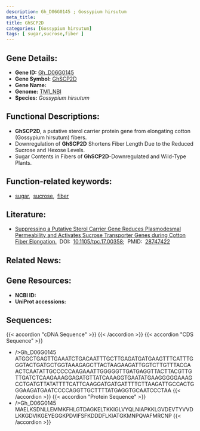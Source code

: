 ```yaml
---
description: Gh_D06G0145 ; Gossypium hirsutum
meta_title:
title: GhSCP2D
categories: [Gossypium hirsutum]
tags: [ sugar,sucrose,fiber ]
---
```


## Gene Details:
- **Gene ID:**	[Gh_D06G0145](https://yanglab.hzau.edu.cn/cott/PublicFun/total_jump.1?target=genomics/gene_index&gene_id=Gh_D06G0145)
- **Gene Symbol:** <u>GhSCP2D</u>
- **Gene Name:** 
- **Genome:** [TM1_NBI](https://yanglab.hzau.edu.cn/CottonMD/download.1)
- **Species:** *Gossypium hirsutum*

## Functional Descriptions:
   - **GhSCP2D**, a putative sterol carrier protein gene from elongating cotton (Gossypium hirsutum) fibers.
   - Downregulation of **GhSCP2D** Shortens Fiber Length Due to the Reduced Sucrose and Hexose Levels.
   - Sugar Contents in Fibers of **GhSCP2D**-Downregulated and Wild-Type Plants.

## Function-related keywords:
   - [sugar](/tags/sugar/),&nbsp;&nbsp;[sucrose](/tags/sucrose/),&nbsp;&nbsp;[fiber](/tags/fiber/)

## Literature:
   - [Suppressing a Putative Sterol Carrier Gene Reduces Plasmodesmal Permeability and Activates Sucrose Transporter Genes during Cotton Fiber Elongation.]( https://academic.oup.com/plcell/article/29/8/2027/6100427?login=true)&nbsp;&nbsp;DOI:&nbsp;&nbsp;[10.1105/tpc.17.00358](https://academic.oup.com/plcell/article/29/8/2027/6100427?login=true);&nbsp;&nbsp;PMID:&nbsp;&nbsp;[28747422](https://pubmed.ncbi.nlm.nih.gov/28747422/)

## Related News:

## Gene Resources:
- **NCBI ID:**  [](https://www.ncbi.nlm.nih.gov/gene/?term=)
- **UniProt accessions:** [](https://www.uniprot.org/uniprotkb//entry)



## Sequences:
{{< accordion "cDNA Sequence" >}}
{{< /accordion >}}
{{< accordion "CDS Sequence" >}}
- />Gh_D06G0145<br>
ATGGCTGAGTTGAAATCTGACAATTTGCTTGAGATGATGAAGTTTCATTTGGGTACTGATGCTGGTAAAGAGCTTACTAAGAAGATTGGTCTTGTTTACCAACTCAATATTGCCCCCAAGAAATTGGGGGTTGATGAGGTTACTTACGTTGTTGATCTCAAGAAAGGAGATGTTATCAAAGGTGAATATGAAGGGGGAAAGCCTGATGTTATATTTTCATTCAAGGATGATGATTTTCTTAAGATTGCCACTGGGAAGATGAATCCCCAGGTTGCTTTTATGAGGTGCAATCCCTAA
{{< /accordion >}}
{{< accordion "Protein Sequence" >}}
- />Gh_D06G0145<br>
MAELKSDNLLEMMKFHLGTDAGKELTKKIGLVYQLNIAPKKLGVDEVTYVVDLKKGDVIKGEYEGGKPDVIFSFKDDDFLKIATGKMNPQVAFMRCNP
{{< /accordion >}}
